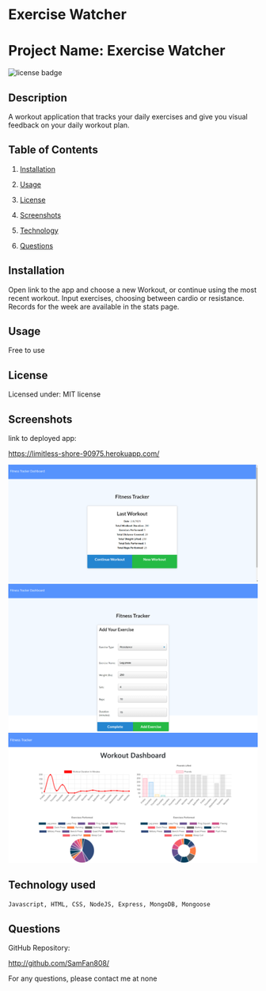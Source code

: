 # Exercise Watcher

# Project Name: Exercise Watcher

![license badge](https://img.shields.io/static/v1?label=license&message=MIT&color=blue)

## Description

A workout application that tracks your daily exercises and give you visual feedback on your daily workout plan.

## Table of Contents

1. [Installation](#installation)

2. [Usage](#usage)

3. [License](#license)

4. [Screenshots](#screenshots)

5. [Technology](#technology)

6. [Questions](#questions)

## Installation

Open link to the app and choose a new Workout, or continue using the most recent workout. Input exercises, choosing between cardio or resistance. Records for the week are available in the stats page.

## Usage

Free to use

## License

Licensed under: MIT license

## Screenshots

link to deployed app:

https://limitless-shore-90975.herokuapp.com/

<img src="./public/Images/Screen_01_hw_17.png">


<img src="./public/Images/Screen_02_hw_17.png">


<img src="./public/Images/Screen_03_hw_17.png">


## Technology used

`Javascript, HTML, CSS, NodeJS, Express, MongoDB, Mongoose `

## Questions

GitHub Repository:

http://github.com/SamFan808/

For any questions, please contact me at none
